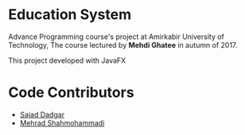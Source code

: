 # Education System
Advance Programming course's project at Amirkabir University of Technology, The course lectured by **Mehdi Ghatee** in autumn of 2017.

This project developed with JavaFX


# Code Contributors
- [Sajad Dadgar](https://github.com/sajaddadgar)
- [Mehrad Shahmohammadi]()
